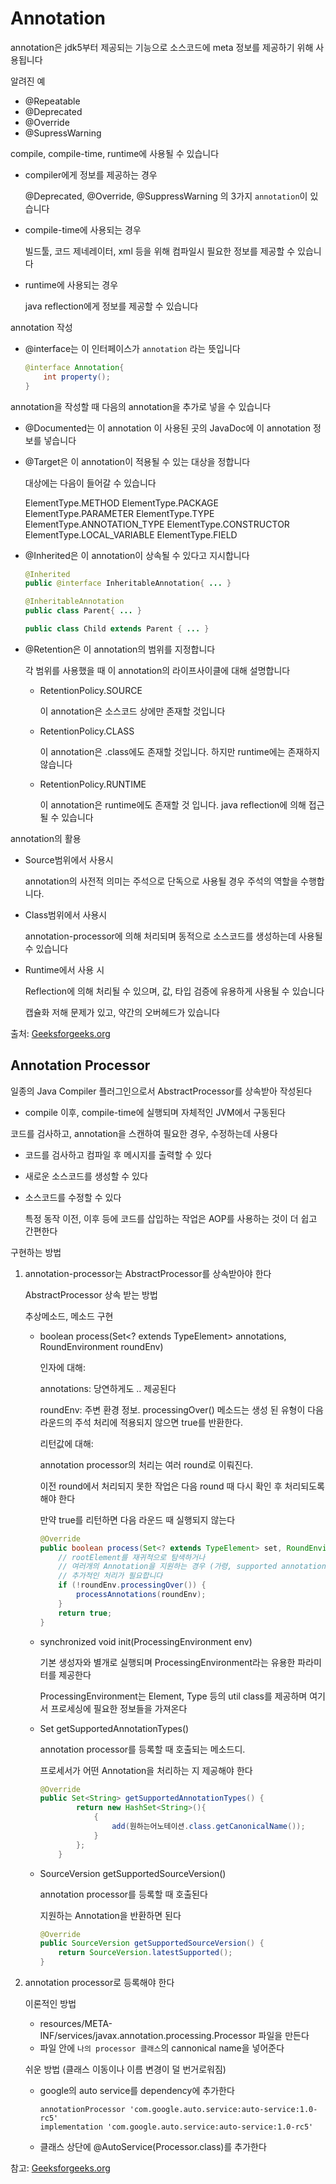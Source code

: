 # Annotation

annotation은 jdk5부터 제공되는 기능으로 소스코드에 meta 정보를 제공하기 위해 사용됩니다

알려진 예

- @Repeatable
- @Deprecated
- @Override
- @SupressWarning

compile, compile-time, runtime에 사용될 수 있습니다

- compiler에게 정보를 제공하는 경우

    @Deprecated, @Override, @SuppressWarning 의 3가지 `annotation`이 있습니다

- compile-time에 사용되는 경우

    빌드툴, 코드 제네레이터, xml 등을 위해 컴파일시 필요한 정보를 제공할 수 있습니다

- runtime에 사용되는 경우

    java reflection에게 정보를 제공할 수 있습니다

annotation 작성

- @interface는 이 인터페이스가 `annotation` 라는 뜻입니다

    ```java
    @interface Annotation{
    	int property();
    }
    ```

annotation을 작성할 때 다음의 annotation을 추가로 넣을 수 있습니다

- @Documented는 이 annotation 이 사용된 곳의 JavaDoc에 이 annotation 정보를 넣습니다
- @Target은 이 annotation이 적용될 수 있는 대상을 정합니다

    대상에는 다음이 들어갈 수 있습니다

    ElementType.METHOD
    ElementType.PACKAGE
    ElementType.PARAMETER
    ElementType.TYPE
    ElementType.ANNOTATION_TYPE
    ElementType.CONSTRUCTOR
    ElementType.LOCAL_VARIABLE
    ElementType.FIELD

- @Inherited은 이 annotation이 상속될 수 있다고 지시합니다

    ```java
    @Inherited
    public @interface InheritableAnnotation{ ... }

    @InheritableAnnotation
    public class Parent{ ... }

    public class Child extends Parent { ... }
    ```

- @Retention은 이 annotation의 범위를 지정합니다

    각 범위를 사용했을 때 이 annotation의 라이프사이클에 대해 설명합니다

    - RetentionPolicy.SOURCE

        이 annotation은 소스코드 상에만 존재할 것입니다

    - RetentionPolicy.CLASS

        이 annotation은 .class에도 존재할 것입니다. 하지만 runtime에는 존재하지 않습니다

    - RetentionPolicy.RUNTIME

        이 annotation은 runtime에도 존재할 것 입니다. java reflection에 의해 접근될 수 있습니다

annotation의 활용

- Source범위에서 사용시

    annotation의 사전적 의미는 주석으로 단독으로 사용될 경우 주석의 역할을 수행합니다.

- Class범위에서 사용시

    annotation-processor에 의해 처리되며 동적으로 소스코드를 생성하는데 사용될 수 있습니다

- Runtime에서 사용 시

    Reflection에 의해 처리될 수 있으며, 값, 타입 검증에 유용하게 사용될 수 있습니다

    캡슐화 저해 문제가 있고, 약간의 오버헤드가 있습니다

출처: [Geeksforgeeks.org](https://www.geeksforgeeks.org/annotations-in-java/)

## Annotation Processor

일종의 Java Compiler 플러그인으로서 AbstractProcessor를 상속받아 작성된다

- compile 이후, compile-time에 실행되며 자체적인 JVM에서 구동된다

코드를 검사하고, annotation을 스캔하여 필요한 경우, 수정하는데 사용다

- 코드를 검사하고 컴파일 후 메시지를 출력할 수 있다
- 새로운 소스코드를 생성할 수 있다
- 소스코드를 수정할 수 있다

    특정 동작 이전, 이후 등에 코드를 삽입하는 작업은 AOP를 사용하는 것이 더 쉽고 간편한다

구현하는 방법

1. annotation-processor는 AbstractProcessor를 상속받아야 한다

    AbstractProcessor 상속 받는 방법

    추상메소드, 메소드 구현

    - boolean process(Set<? extends TypeElement> annotations, RoundEnvironment roundEnv)

        인자에 대해:

        annotations: 당연하게도 .. 제공된다

        roundEnv: 주변 환경 정보. processingOver() 메소드는 생성 된 유형이 다음 라운드의 주석 처리에 적용되지 않으면 true를 반환한다.

        리턴값에 대해:

        annotation processor의 처리는 여러 round로 이뤄진다. 

        이전 round에서 처리되지 못한 작업은 다음 round 때 다시 확인 후 처리되도록 해야 한다

        만약 true를 리턴하면 다음 라운드 때 실행되지 않는다

        ```java
        @Override
        public boolean process(Set<? extends TypeElement> set, RoundEnvironment roundEnv) {
            // rootElement를 재귀적으로 탐색하거나 
            // 여러개의 Annotation을 지원하는 경우 (가령, supported annotation types에 add("*")한 경우 라던지...
            // 추가적인 처리가 필요합니다
            if (!roundEnv.processingOver()) {
                processAnnotations(roundEnv);
            }
            return true;
        }
        ```

    - synchronized void init(ProcessingEnvironment env)

        기본 생성자와 별개로 실행되며 ProcessingEnvironment라는 유용한 파라미터를 제공한다

        ProcessingEnvironment는 Element, Type 등의 util class를 제공하며 여기서 프로세싱에 필요한 정보들을 가져온다

    - Set<String> getSupportedAnnotationTypes()

        annotation processor를 등록할 때 호출되는 메소드디.

        프로세서가 어떤 Annotation을 처리하는 지 제공해야 한다

        ```java
        @Override
        public Set<String> getSupportedAnnotationTypes() {
                return new HashSet<String>(){
                    {
                        add(원하는어노테이션.class.getCanonicalName());
                    }
                };
            }
        ```

    - SourceVersion getSupportedSourceVersion()

        annotation processor를 등록할 때 호출된다

        지원하는 Annotation을 반환하면 된다

        ```java
        @Override
        public SourceVersion getSupportedSourceVersion() {
            return SourceVersion.latestSupported();
        }
        ```

2. annotation processor로 등록해야 한다

    이론적인 방법

    - resources/META-INF/services/javax.annotation.processing.Processor 파일을 만든다
    - 파일 안에 `나의 processor 클래스`의 cannonical name을 넣어준다

    쉬운 방법 (클래스 이동이나 이름 변경이 덜 번거로워짐)

    - google의 auto service를 dependency에 추가한다

        ```
        annotationProcessor 'com.google.auto.service:auto-service:1.0-rc5'
        implementation 'com.google.auto.service:auto-service:1.0-rc5'
        ```

    - 클래스 상단에 @AutoService(Processor.class)를 추가한다

참고: [Geeksforgeeks.org](https://www.javacodegeeks.com/2015/09/java-annotation-processors.html)